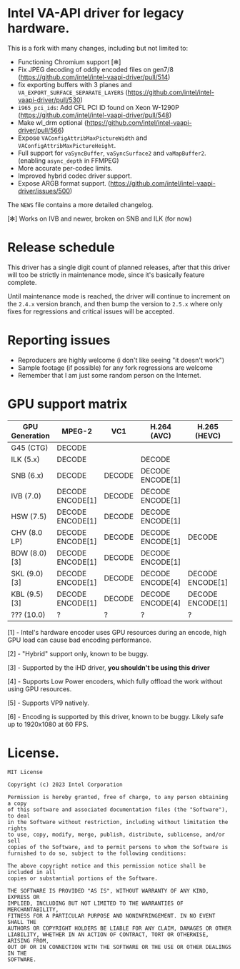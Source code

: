 # Intel VA-API driver for legacy hardware.

This is a fork with many changes, including but not limited to:

- Functioning Chromium support [✻]
- Fix JPEG decoding of oddly encoded files on gen7/8 (https://github.com/intel/intel-vaapi-driver/pull/514)
- fix exporting buffers with 3 planes and `VA_EXPORT_SURFACE_SEPARATE_LAYERS` (https://github.com/intel/intel-vaapi-driver/pull/530)
- `i965_pci_ids`: Add CFL PCI ID found on Xeon W-1290P (https://github.com/intel/intel-vaapi-driver/pull/548)
- Make wl_drm optional (https://github.com/intel/intel-vaapi-driver/pull/566)
- Expose `VAConfigAttribMaxPictureWidth` and `VAConfigAttribMaxPictureHeight`.
- Full support for `vaSyncBuffer`, `vaSyncSurface2` and `vaMapBuffer2`. (enabling `async_depth` in FFMPEG)
- More accurate per-codec limits.
- Improved hybrid codec driver support.
- Expose ARGB format support. (https://github.com/intel/intel-vaapi-driver/issues/500)

The `NEWS` file contains a more detailed changelog.

[✻] Works on IVB and newer, broken on SNB and ILK (for now)

# Release schedule

This driver has a single digit count of planned releases, after that this driver will too be strictly
in maintenance mode, since it's basically feature complete.

Until maintenance mode is reached, the driver will continue to increment on the `2.4.x` version branch,
and then bump the version to `2.5.x` where only fixes for regressions and critical issues will be accepted.

# Reporting issues

- Reproducers are highly welcome (i don't like seeing "it doesn't work")
- Sample footage (if possible) for any fork regressions are welcome
- Remember that I am just some random person on the Internet.

# GPU support matrix

| GPU Generation | MPEG-2              | VC1    | H.264 (AVC)         | H.265 (HEVC)        | JPEG                | VP8                 | VP9                    |
|----------------|---------------------|--------|---------------------|---------------------|---------------------|---------------------|------------------------|
| G45 (CTG)      | DECODE              |        |                     |                     |                     |                     |                        |
| ILK (5.x)      | DECODE              |        | DECODE              |                     |                     |                     |                        |
| SNB (6.x)      | DECODE              | DECODE | DECODE<br>ENCODE[1] |                     |                     |                     |                        |
| IVB (7.0)      | DECODE<br>ENCODE[1] | DECODE | DECODE<br>ENCODE[1] |                     | DECODE              |                     |                        |
| HSW (7.5)      | DECODE<br>ENCODE[1] | DECODE | DECODE<br>ENCODE[1] |                     | DECODE              |                     | DECODE[2]              |
| CHV (8.0 LP)   | DECODE<br>ENCODE[1] | DECODE | DECODE<br>ENCODE[1] | DECODE              | DECODE<br>ENCODE[1] | DECODE<br>ENCODE[1] | DECODE[2]              |
| BDW (8.0) [3]  | DECODE<br>ENCODE[1] | DECODE | DECODE<br>ENCODE[1] |                     | DECODE              | DECODE              | DECODE[2]              |
| SKL (9.0) [3]  | DECODE<br>ENCODE[1] | DECODE | DECODE<br>ENCODE[4] | DECODE<br>ENCODE[1] | DECODE<br>ENCODE[1] | DECODE<br>ENCODE[1] | DECODE[2]              |
| KBL (9.5) [3]  | DECODE<br>ENCODE[1] | DECODE | DECODE<br>ENCODE[4] | DECODE<br>ENCODE[1] | DECODE<br>ENCODE[1] | DECODE<br>ENCODE[1] | DECODE[5]<br>ENCODE[6] |
| ??? (10.0)     | ?                   | ?      | ?                   | ?                   | ?                   | ?                   | ?                      |

[1] - Intel's hardware encoder uses GPU resources during an encode, high GPU load can cause bad encoding performance.

[2] - "Hybrid" support only, known to be buggy.

[3] - Supported by the iHD driver, **you shouldn't be using this driver**

[4] - Supports Low Power encoders, which fully offload the work without using GPU resources.

[5] - Supports VP9 natively.

[6] - Encoding is supported by this driver, known to be buggy. Likely safe up to 1920x1080 at 60 FPS.

# License.

```
MIT License

Copyright (c) 2023 Intel Corporation

Permission is hereby granted, free of charge, to any person obtaining a copy
of this software and associated documentation files (the "Software"), to deal
in the Software without restriction, including without limitation the rights
to use, copy, modify, merge, publish, distribute, sublicense, and/or sell
copies of the Software, and to permit persons to whom the Software is
furnished to do so, subject to the following conditions:

The above copyright notice and this permission notice shall be included in all
copies or substantial portions of the Software.

THE SOFTWARE IS PROVIDED "AS IS", WITHOUT WARRANTY OF ANY KIND, EXPRESS OR
IMPLIED, INCLUDING BUT NOT LIMITED TO THE WARRANTIES OF MERCHANTABILITY,
FITNESS FOR A PARTICULAR PURPOSE AND NONINFRINGEMENT. IN NO EVENT SHALL THE
AUTHORS OR COPYRIGHT HOLDERS BE LIABLE FOR ANY CLAIM, DAMAGES OR OTHER
LIABILITY, WHETHER IN AN ACTION OF CONTRACT, TORT OR OTHERWISE, ARISING FROM,
OUT OF OR IN CONNECTION WITH THE SOFTWARE OR THE USE OR OTHER DEALINGS IN THE
SOFTWARE.
```